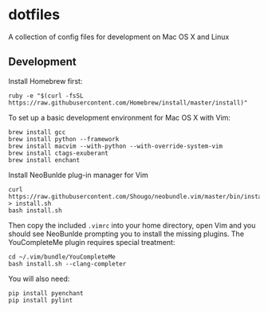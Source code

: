 # dotfiles
A collection of config files for development on Mac OS X and Linux

## Development

Install Homebrew first:

    ruby -e "$(curl -fsSL https://raw.githubusercontent.com/Homebrew/install/master/install)"

To set up a basic development environment for Mac OS X with Vim:

    brew install gcc
    brew install python --framework
    brew install macvim --with-python --with-override-system-vim
    brew install ctags-exuberant
    brew install enchant

Install NeoBunlde plug-in manager for Vim

    curl https://raw.githubusercontent.com/Shougo/neobundle.vim/master/bin/install.sh > install.sh
    bash install.sh
    
Then copy the included ``.vimrc`` into your home directory, open Vim and you should see NeoBunlde prompting you to install the missing plugins. The YouCompleteMe plugin requires special treatment:

    cd ~/.vim/bundle/YouCompleteMe
    bash install.sh --clang-completer

You will also need:

    pip install pyenchant
    pip install pylint
